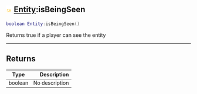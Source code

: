## ![shared](../../.gitbook/assets/shared.png) [Entity](https://iaswiki.rawr.dev/readme/entity):isBeingSeen

```lua
boolean Entity:isBeingSeen()
```

Returns true if a player can see the entity

------
## Returns

| Type   | Description |
| ------ | ----------: |
| boolean | No description |

